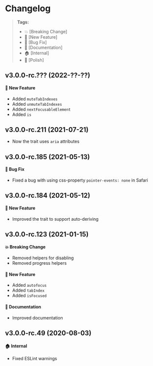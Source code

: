 Changelog
=========

> **Tags:**
> - :boom:       [Breaking Change]
> - :rocket:     [New Feature]
> - :bug:        [Bug Fix]
> - :memo:       [Documentation]
> - :house:      [Internal]
> - :nail_care:  [Polish]

## v3.0.0-rc.??? (2022-??-??)

#### :rocket: New Feature

* Added `muteTabIndexes`
* Added `unmuteTabIndexes`
* Added `nextFocusableElement`
* Added `is`

## v3.0.0-rc.211 (2021-07-21)

* Now the trait uses `aria` attributes

## v3.0.0-rc.185 (2021-05-13)

#### :bug: Bug Fix

* Fixed a bug with using css-property `pointer-events: none` in Safari

## v3.0.0-rc.184 (2021-05-12)

#### :rocket: New Feature

* Improved the trait to support auto-deriving

## v3.0.0-rc.123 (2021-01-15)

#### :boom: Breaking Change

* Removed helpers for disabling
* Removed progress helpers

#### :rocket: New Feature

* Added `autofocus`
* Added `tabIndex`
* Added `isFocused`

#### :memo: Documentation

* Improved documentation

## v3.0.0-rc.49 (2020-08-03)

#### :house: Internal

* Fixed ESLint warnings
